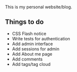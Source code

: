This is my personal website/blog. 

Things to do
----
* CSS Flash notice
* Write tests for authentication
* Add admin interface
* Add sessions for admin
* Add About me page
* Add comments
* Add tags/tag cloud
